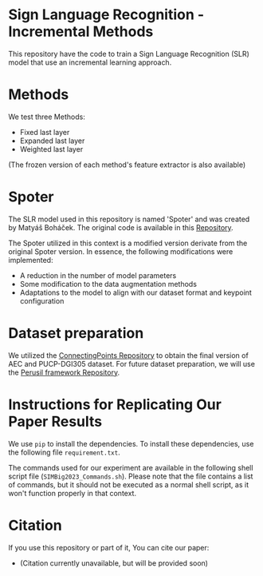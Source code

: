 # Sign Language Recognition - Incremental Methods

This repository have the code to train a Sign Language Recognition (SLR) model that use an incremental learning approach.

# Methods
We test three Methods:

- Fixed last layer 
- Expanded last layer
- Weighted last layer

(The frozen version of each method's feature extractor is also available)

# Spoter
The SLR model used in this repository is named 'Spoter' and was created by Matyáš Boháček. The original code is available in this [Repository](https://github.com/matyasbohacek/spoter).

The Spoter utilized in this context is a modified version derivate from the original Spoter version. 
In essence, the following modifications were implemented:
- A reduction in the number of model parameters
- Some modification to the data augmentation methods
- Adaptations to the model to align with our dataset format and keypoint configuration

# Dataset preparation
We utilized the [ConnectingPoints Repository](https://github.com/JoeNatan30/ConnectingPoints) to obtain the final version of AEC and PUCP-DGI305 dataset. For future dataset preparation, we will use the [Perusil framework Repository](https://github.com/gissemari/PeruvianSignLanguage).

# Instructions for Replicating Our Paper Results

We use `pip` to install the dependencies. To install these dependencies, use the following file `requirement.txt`.

The commands used for our experiment are available in the following shell script file (`SIMBig2023_Commands.sh`). Please note that the file contains a list of commands, but it should not be executed as a normal shell script, as it won't function properly in that context.


# Citation

If you use this repository or part of it, You can cite our paper:

* (Citation currently unavailable, but will be provided soon)